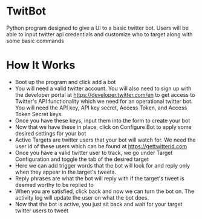 # TwitBot
Python program designed to give a UI to a basic twitter bot. Users will be able to input twitter api credentials and customize who to target along with some basic commands

# How It Works

- Boot up the program and click add a bot
- You will need a valid twitter account. You will also need to sign up with the developer portal at https://developer.twitter.com/en to get access to Twitter's API functionality 
which we need for an operational twitter bot. You will need the API key, API key secret, Access Token, and Access Token Secret keys.
- Once you have these keys, input them into the form to create your bot
- Now that we have these in place, click on Configure Bot to apply some desired settings for your bot
- Active Targets are twitter users that your bot will watch for. We need the user id of these users which can be found at https://gettwitterid.com
- Once you have a valid twitter user to track, we go under Target Configuration and toggle the tab of the desired target
- Here we can add trigger words that the bot will look for and reply only when they appear in the target's tweets. 
- Reply phrases are what the bot will reply with if the target's tweet is deemed worthy to be replied to
- When you are satisfied, click back and now we can turn the bot on. The activity log will update the user on what the bot does.
- Now that the bot is active, you just sit back and wait for your target twitter users to tweet

